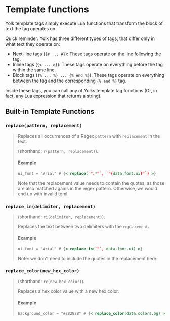 # Template functions

Yolk template tags simply execute Lua functions that transform the block of text the tag operates on.

Quick reminder: Yolk has three different types of tags, that differ only in what text they operate on:
- Next-line tags (`{# ... #}`): These tags operate on the line following the tag.
- Inline tags (`{< ... >}`): These tags operate on everything before the tag within the same line.
- Block tags (`{% ... %} ... {% end %}`): These tags operate on everything between the tag and the corresponding `{% end %}` tag.

Inside these tags, you can call any of Yolks template tag functions (Or, in fact, any Lua expression that returns a string).

## Built-in Template Functions

### `replace(pattern, replacement)`



> Replaces all occurrences of a Regex `pattern` with `replacement` in the text.
>
> (shorthand: `r(pattern, replacement)`).
>
> #### Example
>
> ```handlebars
> ui_font = "Arial" # {< replace(`".*"`, `"{data.font.ui}"`) >}
> ```
>
> Note that the replacement value needs to contain the quotes, as those are also matched agains in the regex pattern.
> Otherwise, we would end up with invalid toml.

### `replace_in(delimiter, replacement)`

> (shorthand: `ri(delimiter, replacement)`).
>
> Replaces the text between two delimiters with the `replacement`.
>
> #### Example
>
> ```handlebars
> ui_font = "Arial" # {< replace_in(`"`, data.font.ui) >}
> ```
>
> Note: we don't need to include the quotes in the replacement here.


### `replace_color(new_hex_color)`

> (shorthand: `rc(new_hex_color)`).
>
> Replaces a hex color value with a new hex color.
>
> #### Example
>
> ```handlebars
> background_color = "#282828" # {< replace_color(data.colors.bg) >}
> ```
